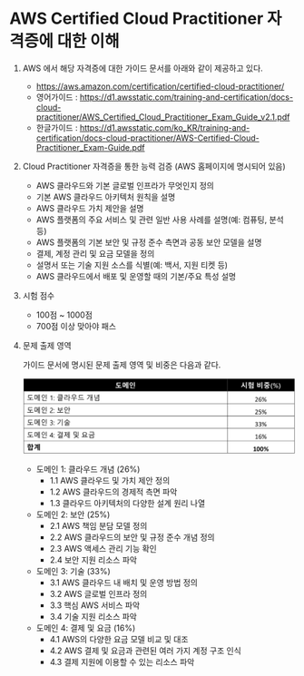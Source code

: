 # AWS Certified Cloud Practitioner 자격증에 대한 이해

1. AWS 에서 해당 자격증에 대한 가이드 문서를 아래와 같이 제공하고 있다.

    - <https://aws.amazon.com/certification/certified-cloud-practitioner/>
    - 영어가이드 : <https://d1.awsstatic.com/training-and-certification/docs-cloud-practitioner/AWS_Certified_Cloud_Practitioner_Exam_Guide_v2.1.pdf>
    - 한글가이드 : <https://d1.awsstatic.com/ko_KR/training-and-certification/docs-cloud-practitioner/AWS-Certified-Cloud-Practitioner_Exam-Guide.pdf>

2. Cloud Practitioner 자격증을 통한 능력 검증 (AWS 홈페이지에 명시되어 있음)
    - AWS 클라우드와 기본 글로벌 인프라가 무엇인지 정의
    - 기본 AWS 클라우드 아키텍처 원칙을 설명
    - AWS 클라우드 가치 제안을 설명
    - AWS 플랫폼의 주요 서비스 및 관련 일반 사용 사례를 설명(예: 컴퓨팅, 분석 등)
    - AWS 플랫폼의 기본 보안 및 규정 준수 측면과 공동 보안 모델을 설명
    - 결제, 계정 관리 및 요금 모델을 정의
    - 설명서 또는 기술 지원 소스를 식별(예: 백서, 지원 티켓 등)
    - AWS 클라우드에서 배포 및 운영할 때의 기본/주요 특성 설명

3. 시험 점수
    - 100점 ~ 1000점
    - 700점 이상 맞아야 패스

4. 문제 출제 영역

    가이드 문서에 명시된 문제 출제 영역 및 비중은 다음과 같다.

    ![domain](./images/domain.png)

    - 도메인 1: 클라우드 개념 (26%)
      - 1.1 AWS 클라우드 및 가치 제안 정의
      - 1.2 AWS 클라우드의 경제적 측면 파악
      - 1.3 클라우드 아키텍처의 다양한 설계 원리 나열
    - 도메인 2: 보안 (25%)
      - 2.1 AWS 책임 분담 모델 정의
      - 2.2 AWS 클라우드의 보안 및 규정 준수 개념 정의
      - 2.3 AWS 액세스 관리 기능 확인
      - 2.4 보안 지원 리소스 파악
    - 도메인 3: 기술 (33%)
      - 3.1 AWS 클라우드 내 배치 및 운영 방법 정의
      - 3.2 AWS 글로벌 인프라 정의
      - 3.3 핵심 AWS 서비스 파악
      - 3.4 기술 지원 리소스 파악
    - 도메인 4: 결제 및 요금 (16%)
      - 4.1 AWS의 다양한 요금 모델 비교 및 대조
      - 4.2 AWS 결제 및 요금과 관련된 여러 가지 계정 구조 인식
      - 4.3 결제 지원에 이용할 수 있는 리소스 파악
